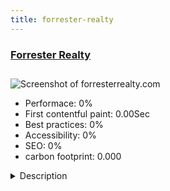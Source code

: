 ```yaml
---
title: forrester-realty
---
```


<div style="height: 3rem">
  <a href="https://forresterrealty.com"><h3>Forrester Realty</h3></a>
</div>
<img loading="lazy" src="" alt="Screenshot of forresterrealty.com" />
<ul>
  <li>Performace: 0%</li>
  <li>
    First contentful paint:
    0.00Sec
  </li>
  <li>Best practices: 0%</li>
  <li>Accessibility: 0%</li>
  <li>SEO: 0%</li>
  <li>carbon footprint: 0.000</li>
</ul>
<details>
  <summary>Description</summary>
  <p>We built this site for a real estate company here in Florida to allow users to search properties as well as highlight their own properties. This was a site update from an old outdated html site where the MLS didn't work properly.We used iProperty extension from Thinkery, LLC to incorporate the MLS search functionality and then designed around that.</p>
</details>

